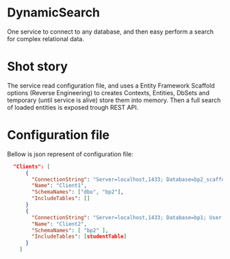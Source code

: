 # DynamicSearch
One service to connect to any database, and then easy perform a search for complex relational data.

# Shot story
The service read configuration file, and uses a Entity Framework Scaffold options (Reverse Engineering) to creates Contexts, Entities, DbSets and 
temporary (until service is alive) store them into memory. Then a full search of loaded entities is exposed trough REST API.

# Configuration file

Bellow is json represent of configuration file:

```json
  "Clients": [
      {
        "ConnectionString": "Server=localhost,1433; Database=bp2_scaffold; User Id=sa; Password=****; TrustServerCertificate=True; MultipleActiveResultSets=true;",
        "Name": "Client1",
        "SchemaNames": ["dbo", "bp2"],
        "IncludeTables": []
      }
      {
        "ConnectionString": "Server=localhost,1433; Database=bp1; User Id=sa; Password=***; TrustServerCertificate=True; MultipleActiveResultSets=true;",
        "Name": "Client2",
        "SchemaNames": [ "bp2" ],
        "IncludeTables": [studentTable]
      }
    ]
```

